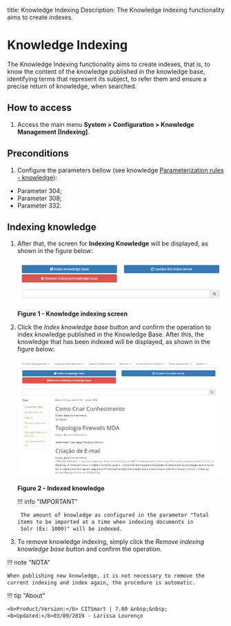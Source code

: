 title:  Knowledge Indexing
Description: The Knowledge Indexing functionality aims to create indexes. 
# Knowledge Indexing

The Knowledge Indexing functionality aims to create indexes, that is, to know the content of the knowledge published in the 
knowledge base, identifying terms that represent its subject, to refer them and ensure a precise return of knowledge, when 
searched.

How to access
---------------

1. Access the main menu **System > Configuration > Knowledge Management [Indexing]**.

Preconditions
-----------------

1. Configure the parameters bellow (see knowledge [Parameterization rules - knowledge][1]):

- Parameter 304;
- Parameter 308;
- Parameter 332.

Indexing knowledge
----------------------------

1. After that, the screen for **Indexing Knowledge** will be displayed, as shown in the figure below:

    ![Index](images/index.img1.jpg)
    
    **Figure 1 - Knowledge indexing screen**
    
2. Click the *Index knowledge base* button and confirm the operation to index knowledge published in the Knowledge Base. After 
this, the knowledge that has been indexed will be displayed, as shown in the figure below:

    ![Knowledge](images/index.img2.jpg)
    
    **Figure 2 - Indexed knowledge**
    
    !!! info "IMPORTANT"
    
        The amount of knowledge as configured in the parameter "Total items to be imported at a time when indexing documents in 
        Solr (Ex: 1000)" will be indexed.
        
3. To remove knowledge indexing, simply click the *Remove indexing knowledge base* button and confirm the operation.

!!! note "NOTA"

    When publishing new knowledge, it is not necessary to remove the current indexing and index again, the procedure is automatic.
    
!!! tip "About"

    <b>Product/Version:</b> CITSmart | 7.00 &nbsp;&nbsp;
    <b>Updated:</b>03/09/2019 - Larissa Lourenço













[1]:/en-us/citsmart-platform-7/plataform-administration/parameters-list/parametrization-knowledge.html
